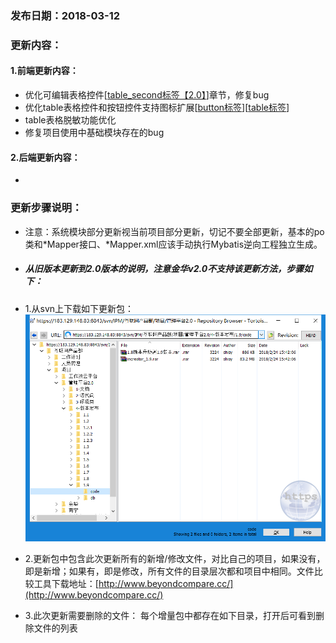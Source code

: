 ### 发布日期：2018-03-12

### 更新内容：

#### 1.前端更新内容：

* 优化可编辑表格控件\[[table\_second标签【2.0】](/ji-ben-biao-dan-kong-jian/tablesecond-biao-qian-3010-1-9.md)\]章节，修复bug
* 优化table表格控件和按钮控件支持图标扩展\[[button标签](/ji-ben-biao-dan-kong-jian/buttonbiao-qian-3010-shi-3011.md)][[table标签](/ji-ben-biao-dan-kong-jian/tablebiao-qian-3010-zhu-3011.md)]
* table表格脱敏功能优化
* 修复项目使用中基础模块存在的bug
#### 2.后端更新内容：

* 
### 更新步骤说明：
* 注意：系统模块部分更新视当前项目部分更新，切记不要全部更新，基本的po类和\*Mapper接口、\*Mapper.xml应该手动执行Mybatis逆向工程独立生成。
* ##### 从旧版本更新到2.0版本的说明，注意金华v2.0不支持该更新方法，步骤如下：
* 1.从svn上下载如下更新包：  
 ![](/assets/v1.9-1.png)
* 2.更新包中包含此次更新所有的新增/修改文件，对比自己的项目，如果没有，即是新增；如果有，即是修改，所有文件的目录层次都和项目中相同。文件比较工具下载地址：[http://www.beyondcompare.cc/](http://www.beyondcompare.cc/)

* 3.此次更新需要删除的文件：
  每个增量包中都存在如下目录，打开后可看到删除文件的列表














